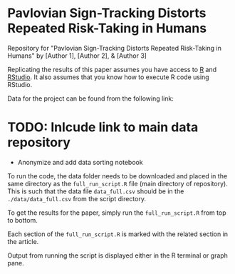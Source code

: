 # Pavlovian Sign-Tracking Distorts Repeated Risk-Taking in Humans

Repository for "Pavlovian Sign-Tracking Distorts Repeated Risk-Taking in Humans" by [Author 1], [Author 2], & [Author 3]

Replicating the results of this paper assumes you have access to [R](https://cran.r-project.org/bin/windows/base/)
and [RStudio](https://posit.co/download/rstudio-desktop/). It also assumes that you know how
to execute R code using RStudio. 

Data for the project can be found from the following link: 

# TODO: Inlcude link to main data repository
- Anonymize and add data sorting notebook

To run the code, the data folder needs to be downloaded and placed in the same directory as the `full_run_script.R` file (main directory of repository). This is such that the data file `data_full.csv` should be in the `./data/data_full.csv` from the script directory.

To get the results for the paper, simply run the `full_run_script.R` from top to bottom.

Each section of the `full_run_script.R` is marked with the related section in the article.

Output from running the script is displayed either in the R terminal or graph pane.
